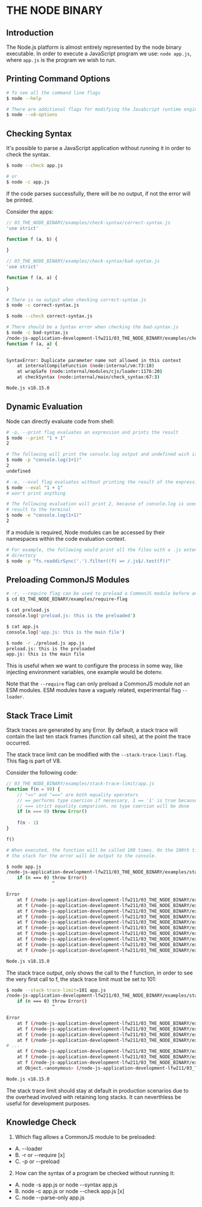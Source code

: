 # THE NODE BINARY

## Introduction
The Node.js platform is almost entirely represented by the node binary executable. In order to
execute a JavaScript program we use: `node app.js`, where `app.js` is the program we wish to run.

## Printing Command Options
```sh
# To see all the command line flags
$ node --help

# There are additional flags for modifying the JavaScript runtime engine: V8
$ node --v8-options

```

## Checking Syntax
It's possible to parse a JavaScript application without running it in order to check the syntax.
```sh
$ node --check app.js

# or 
$ node -c app.js

```

If the code parses successfully, there will be no output, if not the error will be printed.

Consider the apps:
```js
// 03_THE_NODE_BINARY/examples/check-syntax/correct-syntax.js
'use strict'

function f (a, b) {
  
}

```

```js
// 03_THE_NODE_BINARY/examples/check-syntax/bad-syntax.js
'use strict'

function f (a, a) {
  
}

```

```sh
# There is no output when checking correct-syntax.js
$ node -c correct-syntax.js 

$ node --check correct-syntax.js 

# There should be a Syntax error when checking the bad-syntax.js
$ node -c bad-syntax.js 
/node-js-application-development-lfw211/03_THE_NODE_BINARY/examples/check-syntax/bad-syntax.js:3
function f (a, a) {
               ^

SyntaxError: Duplicate parameter name not allowed in this context
    at internalCompileFunction (node:internal/vm:73:18)
    at wrapSafe (node:internal/modules/cjs/loader:1176:20)
    at checkSyntax (node:internal/main/check_syntax:67:3)

Node.js v18.15.0

```

## Dynamic Evaluation
Node can directly evaluate code from shell:
```sh
# -p, --print flag evaluates an expression and prints the result
$ node --print "1 + 1"
2

# The following will print the console.log output and undefined wich is the result of that execution
$ node -p "console.log(1+1)"
2
undefined

# -e, --eval flag evaluates without printing the result of the expression
$ node --eval "1 + 1"
# won't print anything

# The following evaluation will print 2, because of console.log is used to explicitly write the
# result to the terminal
$ node -e "console.log(1+1)"
2

```

If a module is required, Node modules can be accessed by their namespaces within the code evaluation
context.
```sh
# For example, the following would print all the files with a .js extension in the current working
# directory
$ node -p "fs.readdirSync('.').filter((f) => /.js$/.test(f))"

```

## Preloading CommonJS Modules
```sh
# -r, --require flag can be used to preload a CommonJS module before anything else loads.
$ cd 03_THE_NODE_BINARY/examples/require-flag 

$ cat preload.js 
console.log('preload.js: this is the preloaded')

$ cat app.js 
console.log('app.js: this is the main file')

$ node -r ./preload.js app.js
preload.js: this is the preloaded
app.js: this is the main file

```

This is useful when we want to configure the process in some way, like injecting environment
variables, one example would be dotenv.

Note that the `--require` flag can only preload a CommonJS module not an ESM modules. ESM modules
have a vaguely related, experimental flag `--loader`.

## Stack Trace Limit
Stack traces are generated by any Error. By default, a stack trace will contain the last ten stack
frames (function call sites), at the point the trace occurred.

The stack trace  limit can be modified with the `--stack-trace-limit-flag`. This flag is part of V8.

Consider the following code:
```js
// 03_THE_NODE_BINARY/examples/stack-trace-limit/app.js
function f(n = 99) {
    // "==" and "===" are both equality operators
    // == performs type coercion if necessary, 1 == '1' is true because '1' is coerced to a number
    // === strict equality comparison, no type coercion will be done
    if (n === 0) throw Error()
    
    f(n - 1)
}

f()

```

```sh
# When executed, the function will be called 100 times. On the 100th time, an Error is thrown and
# the stack for the error will be output to the console.

$ node app.js
/node-js-application-development-lfw211/03_THE_NODE_BINARY/examples/stack-trace-limit/app.js:5
    if (n === 0) throw Error()
                 ^

Error
    at f (/node-js-application-development-lfw211/03_THE_NODE_BINARY/examples/stack-trace-limit/app.js:5:24)
    at f (/node-js-application-development-lfw211/03_THE_NODE_BINARY/examples/stack-trace-limit/app.js:7:5)
    at f (/node-js-application-development-lfw211/03_THE_NODE_BINARY/examples/stack-trace-limit/app.js:7:5)
    at f (/node-js-application-development-lfw211/03_THE_NODE_BINARY/examples/stack-trace-limit/app.js:7:5)
    at f (/node-js-application-development-lfw211/03_THE_NODE_BINARY/examples/stack-trace-limit/app.js:7:5)
    at f (/node-js-application-development-lfw211/03_THE_NODE_BINARY/examples/stack-trace-limit/app.js:7:5)
    at f (/node-js-application-development-lfw211/03_THE_NODE_BINARY/examples/stack-trace-limit/app.js:7:5)
    at f (/node-js-application-development-lfw211/03_THE_NODE_BINARY/examples/stack-trace-limit/app.js:7:5)
    at f (/node-js-application-development-lfw211/03_THE_NODE_BINARY/examples/stack-trace-limit/app.js:7:5)
    at f (/node-js-application-development-lfw211/03_THE_NODE_BINARY/examples/stack-trace-limit/app.js:7:5)

Node.js v18.15.0

```

The stack trace output, only shows the call to the f function, in order to see the very first call
to f, the stack trace limit must be set to 101:
```sh
$ node --stack-trace-limit=101 app.js
/node-js-application-development-lfw211/03_THE_NODE_BINARY/examples/stack-trace-limit/app.js:5
    if (n === 0) throw Error()
                 ^

Error
    at f (/node-js-application-development-lfw211/03_THE_NODE_BINARY/examples/stack-trace-limit/app.js:5:24)
    at f (/node-js-application-development-lfw211/03_THE_NODE_BINARY/examples/stack-trace-limit/app.js:7:5)
    at f (/node-js-application-development-lfw211/03_THE_NODE_BINARY/examples/stack-trace-limit/app.js:7:5)
    at f (/node-js-application-development-lfw211/03_THE_NODE_BINARY/examples/stack-trace-limit/app.js:7:5)
# ...
    at f (/node-js-application-development-lfw211/03_THE_NODE_BINARY/examples/stack-trace-limit/app.js:7:5)
    at f (/node-js-application-development-lfw211/03_THE_NODE_BINARY/examples/stack-trace-limit/app.js:7:5)
    at f (/node-js-application-development-lfw211/03_THE_NODE_BINARY/examples/stack-trace-limit/app.js:7:5)
    at Object.<anonymous> (/node-js-application-development-lfw211/03_THE_NODE_BINARY/examples/stack-trace-limit/app.js:10:1)

Node.js v18.15.0

```

The stack trace limit should stay at default in production scenarios due to the overhead involved
with retaining long stacks. It can neverthless be useful for development purposes.

## Knowledge Check
1. Which flag allows a CommonJS module to be preloaded:
- A. --loader
- B. -r or --require [x]
- C. -p or --preload

2. How can the syntax of a program be checked without running it:
- A. node -s app.js or node --syntax app.js
- B. node -c app.js or node --check app.js [x]
- C. node --parse-only app.js
